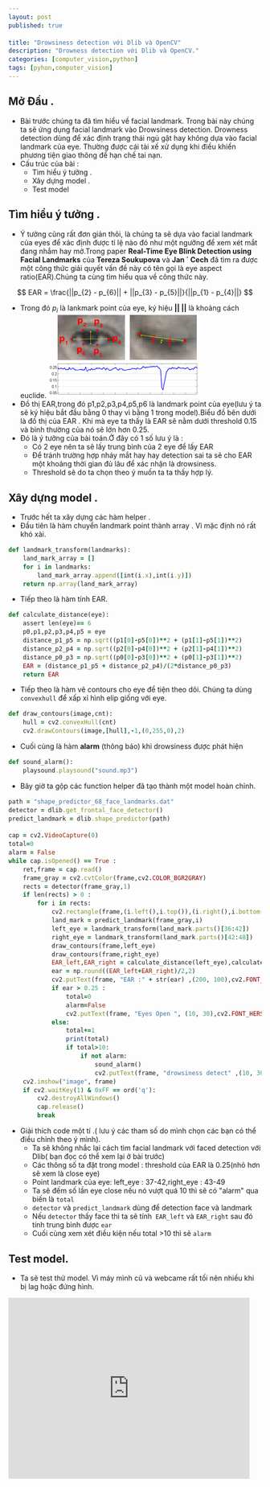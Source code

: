 ```yaml
---
layout: post
published: true

title: "Drowsiness detection với Dlib và OpenCV"
description: "Drowness detection với Dlib và OpenCV."
categories: [computer_vision,python]
tags: [pyhon,computer_vision]
---
```

## Mở Đầu .
* Bài trước chúng ta đã tìm hiểu về facial landmark. Trong bài này chúng ta sẽ ứng dụng facial landmark vào Drowsiness detection. Drowness detection
dùng để xác định trạng thái ngủ gật hay không dựa vào facial landmark của eye. Thường được cái tài xế xử dụng khi điều khiển phương tiện giao
thông để hạn chế tai nạn.
* Cấu trúc của bài :
  * Tìm hiểu ý tưởng .
  * Xây dựng model .
  * Test model
  
## Tìm hiểu ý tưởng .
* Ý tưởng cũng rất đơn giản thôi, là chúng ta sẽ dựa vào facial landmark của eyes để xác định được tỉ lệ nào đó như một ngưỡng để xem xét
mắt đang nhắm hay mở.Trong paper **Real-Time Eye Blink Detection using Facial Landmarks** của **Tereza Soukupova** và **Jan ´ Cech** đã
tìm ra được một công thức giải quyết vấn đề này có tên gọi là eye aspect ratio(EAR).Chúng ta cùng tìm hiểu qua về công thức này.

$$
EAR =  \frac{||p_{2} - p_{6}|| + ||p_{3} - p_{5}||}{||p_{1} - p_{4}||}
$$

   * Trong đó $p_{i}$ là lankmark point của eye, ký hiệu **|| ||** là khoảng cách euclide.
![drowsiness1](/assets/images/drowness1.jpg)
* Đồ thị EAR,trong đó p1,p2,p3,p4,p5,p6 là landmark point của eye(lưu ý ta sẽ ký hiệu bắt đầu bằng 0 thay vì bằng 1 trong model).Biểu đồ bên dưới là đồ thị của EAR . Khi mà eye ta thấy là EAR sẽ nằm dưới threshold 0.15 và bình thường của nó sẽ lớn hơn 0.25. 
* Đó là ý tưởng của bài toán.Ở đây có 1 số lưu ý là :
   * Có 2 eye nên ta sẽ lấy trung bình của 2 eye để lấy EAR
   * Để tránh trường hợp nháy mắt hay hay detection sai ta sẽ cho EAR một khoảng thời gian đủ lâu để xác nhận là drowsiness.
   * Threshold sẽ do ta chọn theo ý muốn ta ta thấy hợp lý.

## Xây dựng model .
* Trước hết ta xây dựng các hàm helper .
* Đầu tiên là hàm chuyển landmark point thành array . Vì mặc định nó rất khó xài.
~~~ ruby
def landmark_transform(landmarks):
    land_mark_array = []
    for i in landmarks:
        land_mark_array.append([int(i.x),int(i.y)])
    return np.array(land_mark_array)
~~~
* Tiếp theo là hàm tính EAR.
~~~ ruby
def calculate_distance(eye):
    assert len(eye)== 6
    p0,p1,p2,p3,p4,p5 = eye
    distance_p1_p5 = np.sqrt((p1[0]-p5[0])**2 + (p1[1]-p5[1])**2)
    distance_p2_p4 = np.sqrt((p2[0]-p4[0])**2 + (p2[1]-p4[1])**2)
    distance_p0_p3 = np.sqrt((p0[0]-p3[0])**2 + (p0[1]-p3[1])**2)
    EAR = (distance_p1_p5 + distance_p2_p4)/(2*distance_p0_p3)
    return EAR
~~~
* Tiếp theo là hàm vẽ contours cho eye để tiện theo dõi. Chúng ta dùng `convexhull` để xấp xỉ hình elip giống với eye.
~~~ ruby
def draw_contours(image,cnt):
    hull = cv2.convexHull(cnt)
    cv2.drawContours(image,[hull],-1,(0,255,0),2)
~~~ 
* Cuối cùng là hàm **alarm** (thông báo) khi drowsiness được phát hiện
~~~ ruby
def sound_alarm():
    playsound.playsound("sound.mp3")
~~~
* Bây giờ ta gộp các function helper đã tạo thành một model hoàn chỉnh.

~~~ ruby
path = "shape_predictor_68_face_landmarks.dat"
detector = dlib.get_frontal_face_detector()
predict_landmark = dlib.shape_predictor(path)

cap = cv2.VideoCapture(0)
total=0
alarm = False
while cap.isOpened() == True :
    ret,frame = cap.read()
    frame_gray = cv2.cvtColor(frame,cv2.COLOR_BGR2GRAY)
    rects = detector(frame_gray,1)
    if len(rects) > 0 :
        for i in rects:
            cv2.rectangle(frame,(i.left(),i.top()),(i.right(),i.bottom()),(0,255,0),2)
            land_mark = predict_landmark(frame_gray,i)
            left_eye = landmark_transform(land_mark.parts()[36:42])
            right_eye = landmark_transform(land_mark.parts()[42:48])
            draw_contours(frame,left_eye)
            draw_contours(frame,right_eye)
            EAR_left,EAR_right = calculate_distance(left_eye),calculate_distance(right_eye)
            ear = np.round((EAR_left+EAR_right)/2,2)
            cv2.putText(frame, "EAR :" + str(ear) ,(200, 100),cv2.FONT_HERSHEY_SIMPLEX, 1.7, (0, 255, 0), 2)
            if ear > 0.25 :
                total=0
                alarm=False
                cv2.putText(frame, "Eyes Open ", (10, 30),cv2.FONT_HERSHEY_SIMPLEX, 1.2, (0,255, 0 ), 2)
            else:
                total+=1
                print(total)
                if total>10:
                    if not alarm:
                        sound_alarm()
                        cv2.putText(frame, "drowsiness detect" ,(10, 30),cv2.FONT_HERSHEY_SIMPLEX, 1.2, (0, 255, 0), 2)
    cv2.imshow("image", frame)
    if cv2.waitKey(1) & 0xFF == ord('q'):
        cv2.destroyAllWindows()
        cap.release()
        break               
~~~

* Giải thích code một tí .( lưu ý các tham số do mình chọn các bạn có thể điều chỉnh theo ý mình).
  * Ta sẽ không nhắc lại cách tìm facial landmark với faced detection với Dlib( bạn đọc có thể xem lại ở bài trước)
  * Các thông số ta đặt trong model : threshold của EAR là 0.25(nhỏ hơn sẽ xem là close eye)
  * Point landmark của eye: left_eye : 37-42,right_eye : 43-49
  * Ta sẽ đếm số lần eye close nếu nó vượt quá 10 thì sẽ có "alarm" qua biến là `total`
  * `detector` và `predict_landmark` dùng để detection face và landmark
  * Nếu `detector` thấy face thì ta sẽ tính` EAR_left` và `EAR_right` sau đó tính trung bình được `ear`
  * Cuối cùng xem xét điều kiện nếu total >10 thì sẽ `alarm`

## Test model.
* Ta sẽ test thử model. Vì máy mình cũ và webcame rất tối nên nhiều khi bị lag hoặc đứng hình.
<iframe width="480" height="360" src="https://www.youtube.com/watch?v=oROrBeClnec" frameborder="0"> </iframe>
